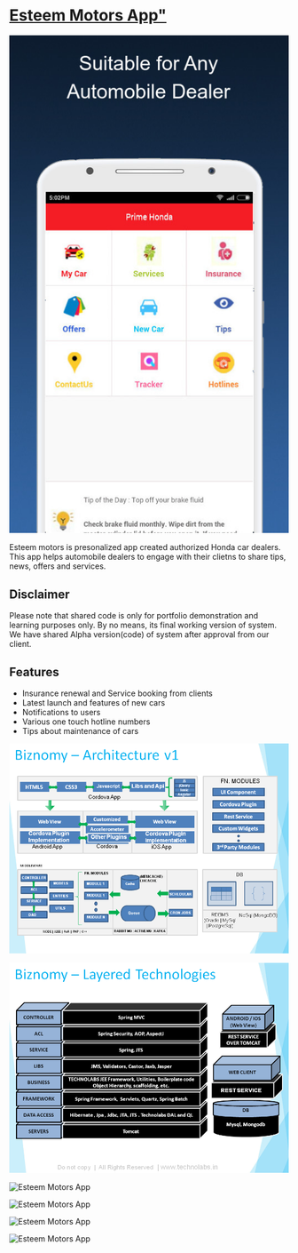# [Esteem Motors App"](http://www.technolabs.in/showcase/ambulanceapp)

![Esteem Motors App](/docs/0002.jpg "Esteem Motors App")

Esteem motors is presonalized app created authorized Honda car dealers. This app helps automobile dealers to engage with their clietns to share tips, news, offers and services.

## Disclaimer
Please note that shared code is only for portfolio demonstration and learning purposes only. By no means, its final working version of system. We have shared Alpha version(code) of system after approval from our client.

## Features
+ Insurance renewal and Service booking from clients
+ Latest launch and features of new cars
+ Notifications to users
+ Various one touch hotline numbers
+ Tips about maintenance of cars

![Esteem Motors App](/docs/Slide7.png "Esteem Motors App")

![Esteem Motors App](/docs/Slide8.png "Esteem Motors App")

![Esteem Motors App](/docs/0001.png "Esteem Motors App")

![Esteem Motors App](/docs/0002.png "Esteem Motors App")

![Esteem Motors App](/docs/0003.png "Esteem Motors App")

![Esteem Motors App](/docs/0004.png "Esteem Motors App")

